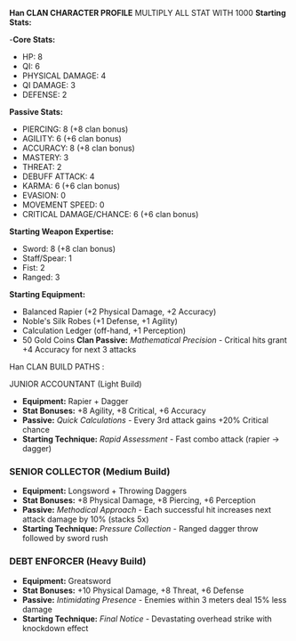 **Han CLAN CHARACTER PROFILE**
MULTIPLY ALL STAT WITH 1000
**Starting Stats:**

-**Core Stats:**
- HP: 8
- QI: 6
- PHYSICAL DAMAGE: 4
- QI DAMAGE: 3
- DEFENSE: 2

**Passive Stats:**
- PIERCING: 8 (+8 clan bonus)
- AGILITY: 6 (+6 clan bonus)
- ACCURACY: 8 (+8 clan bonus)
- MASTERY: 3
- THREAT: 2
- DEBUFF ATTACK: 4
- KARMA: 6 (+6 clan bonus)
- EVASION: 0
- MOVEMENT SPEED: 0
- CRITICAL DAMAGE/CHANCE: 6 (+6 clan bonus)

**Starting Weapon Expertise:**
- Sword: 8 (+8 clan bonus)
- Staff/Spear: 1
- Fist: 2
- Ranged: 3

**Starting Equipment:**
- Balanced Rapier (+2 Physical Damage, +2 Accuracy)
- Noble's Silk Robes (+1 Defense, +1 Agility)
- Calculation Ledger (off-hand, +1 Perception)
- 50 Gold Coins
**Clan Passive:** _Mathematical Precision_ - Critical hits grant +4 Accuracy for next 3 attacks

Han CLAN BUILD PATHS :

JUNIOR ACCOUNTANT (Light Build)
- **Equipment:** Rapier + Dagger
- **Stat Bonuses:** +8 Agility, +8 Critical, +6 Accuracy
- **Passive:** _Quick Calculations_ - Every 3rd attack gains +20% Critical chance
- **Starting Technique:** _Rapid Assessment_ - Fast combo attack (rapier → dagger)

### SENIOR COLLECTOR (Medium Build)
- **Equipment:** Longsword + Throwing Daggers
- **Stat Bonuses:** +8 Physical Damage, +8 Piercing, +6 Perception
- **Passive:** _Methodical Approach_ - Each successful hit increases next attack damage by 10% (stacks 5x)
- **Starting Technique:** _Pressure Collection_ - Ranged dagger throw followed by sword rush

### DEBT ENFORCER (Heavy Build)
- **Equipment:** Greatsword
- **Stat Bonuses:** +10 Physical Damage, +8 Threat, +6 Defense
- **Passive:** _Intimidating Presence_ - Enemies within 3 meters deal 15% less damage
- **Starting Technique:** _Final Notice_ - Devastating overhead strike with knockdown effect